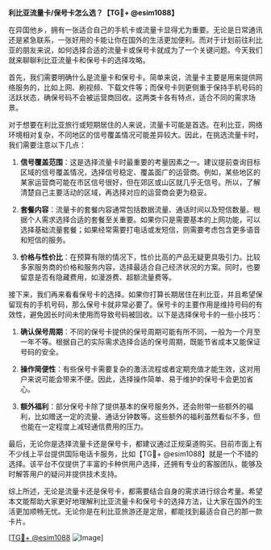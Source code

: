 **利比亚流量卡/保号卡怎么选？【TG💪+ @esim1088】**

在异国他乡，拥有一张适合自己的手机卡或流量卡显得尤为重要。无论是日常通讯还是紧急联系，一张好用的卡能让你在国外的生活更加便利。而对于计划前往利比亚的朋友来说，如何选择合适的流量卡或保号卡就成为了一个关键问题。今天我们就来聊聊利比亚流量卡和保号卡的选择攻略。

首先，我们需要明确什么是流量卡和保号卡。简单来说，流量卡主要是用来提供网络服务的，比如上网、刷视频、下载文件等；而保号卡则更侧重于保持手机号码的活跃状态，确保号码不会被运营商回收。这两类卡各有特点，适合不同的需求场景。

对于想要在利比亚旅行或短期居住的人来说，流量卡可能是首选。在利比亚，网络环境相对复杂，不同地区的信号覆盖情况可能差异较大。因此，在挑选流量卡时，我们需要注意以下几点：

1. **信号覆盖范围**：这是选择流量卡时最重要的考量因素之一。建议提前查询目标区域的信号覆盖情况，选择信号稳定、覆盖面广的运营商。例如，某些地区的某家运营商可能在市区信号很好，但在郊区或山区就几乎无信号。所以，了解清楚自己主要活动的区域，再选择对应的运营商会更为稳妥。

2. **套餐内容**：流量卡的套餐内容通常包括数据流量、通话时间以及短信数量。根据个人需求选择合适的套餐至关重要。如果你只是需要基本的上网功能，可以选择基础流量套餐；如果经常需要打电话或发短信，则需要考虑包含更多语音和短信的服务。

3. **价格与性价比**：在预算有限的情况下，性价比高的产品无疑更具吸引力。比较多家服务商的价格和服务内容，选择最适合自己经济状况的方案。同时，也要留意是否有隐藏费用，如漫游费、超额流量费等。

接下来，我们再来看看保号卡的选择。如果你打算长期居住在利比亚，并且希望保留现有的手机号码，那么保号卡就非常必要了。保号卡的主要作用是维持号码的有效性，避免因长时间未使用而导致号码被回收。以下是选择保号卡的一些小技巧：

1. **确认保号周期**：不同的保号卡提供的保号周期可能有所不同，一般为一个月至一年不等。根据自己的实际需求选择合适的保号周期，既能节省成本又能保证号码的安全。

2. **操作简便性**：有些保号卡需要复杂的激活流程或者定期充值才能生效，这对用户来说可能会带来不便。因此，选择操作简单、易于维护的保号卡会更加省心。

3. **额外福利**：部分保号卡除了提供基本的保号服务外，还会附带一些额外的福利，比如赠送一定的流量、通话分钟数等。这些额外的福利虽然看似不多，但也能在一定程度上减轻通信费用的压力。

最后，无论你是选择流量卡还是保号卡，都建议通过正规渠道购买。目前市面上有不少线上平台提供国际电话卡服务，比如【TG💪+ @esim1088】就是一个不错的选择。该平台不仅提供了丰富的卡种供用户选择，还拥有专业的客服团队，能够及时解答用户的疑问并提供技术支持。

综上所述，无论是流量卡还是保号卡，都需要结合自身的需求进行综合考量。希望本文能帮助大家更好地理解利比亚流量卡和保号卡的选择方法，让大家在国外的生活更加顺畅无忧。无论你是在利比亚旅游还是定居，都能找到最适合自己的那一款卡片。

[[TG💪+ @esim1088](https://t.me/s/esim1088) ![Image](https://i.postimg.cc/4NQfJmqS/Snipaste-2025-05-13-00-14-12.png)]